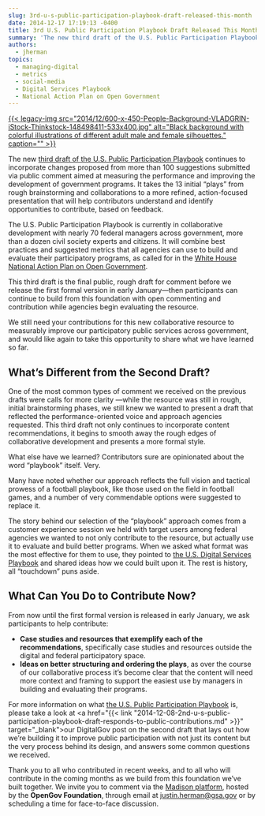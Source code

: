 ```yaml
---
slug: 3rd-u-s-public-participation-playbook-draft-released-this-month
date: 2014-12-17 17:19:13 -0400
title: 3rd U.S. Public Participation Playbook Draft Released This Month
summary: 'The new third draft of the U.S. Public Participation Playbook continues to incorporate changes proposed from more than 100 suggestions submitted via public comment aimed at measuring the performance and improving the development of government programs. It takes the 13 initial &#8220;plays&#8221; from rough brainstorming and collaborations to a more refined, action-focused presentation that will help contributors understand and identify opportunities'
authors:
  - jherman
topics:
  - managing-digital
  - metrics
  - social-media
  - Digital Services Playbook
  - National Action Plan on Open Government
---
```


[{{< legacy-img src="2014/12/600-x-450-People-Background-VLADGRIN-iStock-Thinkstock-148498411-533x400.jpg" alt="Black background with colorful illustrations of different adult male and female silhouettes." caption="" >}}](https://s3.amazonaws.com/digitalgov/_legacy-img/2014/12/600-x-450-People-Background-VLADGRIN-iStock-Thinkstock-148498411.jpg) 

The new <a href="https://mymadison.io/docs/us-public-participation-playbook-draft-v3" target="_blank">third draft of the U.S. Public Participation Playbook</a> continues to incorporate changes proposed from more than 100 suggestions submitted via public comment aimed at measuring the performance and improving the development of government programs. It takes the 13 initial &#8220;plays&#8221; from rough brainstorming and collaborations to a more refined, action-focused presentation that will help contributors understand and identify opportunities to contribute, based on feedback.

The U.S. Public Participation Playbook is currently in collaborative development with nearly 70 federal managers across government, more than a dozen civil society experts and citizens. It will combine best practices and suggested metrics that all agencies can use to build and evaluate their participatory programs, as called for in the <a href="http://www.whitehouse.gov/sites/default/files/docs/us_national_action_plan_6p.pdf" target="_blank">White House National Action Plan on Open Government</a>.

This third draft is the final public, rough draft for comment before we release the first formal version in early January—then participants can continue to build from this foundation with open commenting and contribution while agencies begin evaluating the resource.

We still need your contributions for this new collaborative resource to measurably improve our participatory public services across government, and would like again to take this opportunity to share what we have learned so far.

## **What&#8217;s Different from the Second Draft?**

One of the most common types of comment we received on the previous drafts were calls for more clarity —while the resource was still in rough, initial brainstorming phases, we still knew we wanted to present a draft that reflected the performance-oriented voice and approach agencies requested. This third draft not only continues to incorporate content recommendations, it begins to smooth away the rough edges of collaborative development and presents a more formal style.

What else have we learned? Contributors sure are opinionated about the word &#8220;playbook&#8221; itself. Very.

Many have noted whether our approach reflects the full vision and tactical prowess of a football playbook, like those used on the field in football games, and a number of very commendable options were suggested to replace it.

The story behind our selection of the &#8220;playbook&#8221; approach comes from a customer experience session we held with target users among federal agencies we wanted to not only contribute to the resource, but actually use it to evaluate and build better programs. When we asked what format was the most effective for them to use, they pointed to <a href="https://playbook.cio.gov/" target="_blank">the U.S. Digital Services Playbook</a> and shared ideas how we could built upon it. The rest is history, all &#8220;touchdown&#8221; puns aside.

## **What Can You Do to Contribute Now?**

From now until the first formal version is released in early January, we ask participants to help contribute:

  * **Case studies and resources that exemplify each of the recommendations**, specifically case studies and resources outside the digital and federal participatory space.
  * **Ideas on better structuring and ordering the plays**, as over the course of our collaborative process it&#8217;s become clear that the content will need more context and framing to support the easiest use by managers in building and evaluating their programs.

For more information on what [the U.S. Public Participation Playbook](http://www.whitehouse.gov/blog/2014/11/25/help-shape-public-participation) is, please take a look at <a href="{{< link "2014-12-08-2nd-u-s-public-participation-playbook-draft-responds-to-public-contributions.md" >}}" target="_blank">our DigitalGov post on the second draft</a> that lays out how we’re building it to improve public participation with not just its content but the very process behind its design, and answers some common questions we received.

Thank you to all who contributed in recent weeks, and to all who will contribute in the coming months as we build from this foundation we&#8217;ve built together. We invite you to comment via the <a href="https://mymadison.io/docs/us-public-participation-playbook-draft-v3" target="_blank">Madison platform</a>, hosted by the **OpenGov Foundation**, through email at <justin.herman@gsa.gov> or by scheduling a time for face-to-face discussion.

 